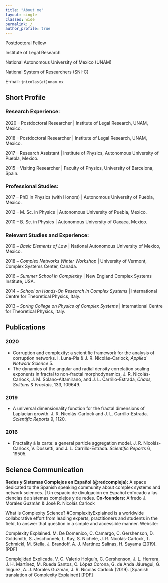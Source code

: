 ```yaml
---
title: "About me"
layout: single
classes: wide
permalink: /
author_profile: true
---
```


Postdoctoral Fellow

Institute of Legal Research

National Autonomous University of Mexico (UNAM)

National System of Researchers (SNI-C)

E-mail: `jnicolas(at)unam.mx`

## Short Profile

### Research Experience: 

2020 – Postdoctoral Researcher \| Institute of Legal Research, UNAM, Mexico.

2018 – Postdoctoral Researcher \| Institute of Legal Research, UNAM, Mexico.

2017 – Research Assistant \| Institute of Physics, Autonomous University of Puebla, Mexico.

2015 – Visiting Researcher \| Faculty of Physics, University of Barcelona, Spain.

### Professional Studies:

2017 – PhD in Physics (with Honors) \| Autonomous University of Puebla, Mexico.

2012 – M. Sc. in Physics \| Autonomous University of Puebla, Mexico.

2010 – B. Sc. in Physics \| Autonomous University of Oaxaca, Mexico.

### Relevant Studies and Experience:

2019 – *Basic Elements of Law* \| National Autonomous University of Mexico, Mexico.

2018 – *Complex Networks Winter Workshop* \| University of Vermont, Complex Systems Center, Canada.

2016 – *Summer School in Complexity* \| New England Complex Systems Institute, USA.

2014 – *School on Hands-On Research in Complex Systems* \| International Centre for Theoretical Physics, Italy.

2013 – *Spring College on Physics of Complex Systems* \| International Centre for Theoretical Physics, Italy.

## Publications

### 2020

* Corruption and complexity: a scientific framework for the analysis of corruption networks. I. Luna-Pla & J. R. Nicolás-Carlock, *Applied Network Science* 5.
* The dynamics of the angular and radial density correlation scaling exponents in fractal to non-fractal morphodynamics, J. R. Nicolás-Carlock, J. M. Solano-Altamirano, and J. L. Carrillo-Estrada, *Chaos, Solitons & Fractals*, 133, 109649.

### 2019

* A universal dimensionality function for the fractal dimensions of Laplacian growth. J. R. Nicolás-Carlock and J. L. Carrillo-Estrada. *Scientific Reports* 9, 1120.

### 2016

* Fractality à la carte: a general particle aggregation model. J. R. Nicolás-Carlock, V. Dossetti, and J. L. Carrillo-Estrada. *Scientific Reports* 6, 19505.

## Science Communication

**Redes y Sistemas Complejos en Español (@redcompleja):** A space dedicated to the Spanish speaking community about complex systems and network sciences. \| Un espacio de divulgación en Español enfocado a las ciencias de sistemas complejos y de redes. **Co-founders:** Alfredo J. Morales Guzmán & José R. Nicolás Carlock

What is Complexity Science? #ComplexityExplained is a worldwide collaborative effort from leading experts, practitioners and students in the field, to answer that question in a simple and accessible manner. Website:

Complexity Explained. M. De Domenico, C. Camargo, C. Gershenson, D. Goldsmith, S. Jeschonnek, L. Kay, S. Nichele, J. R. Nicolás-Carlock, T. Schmickl, M. Stella, J. Brandoff, A. J. Martínez Salinas, H. Sayama (2019). \[PDF\]

Complejidad Explicada. V. C. Valerio Holguín, C. Gershenson, J. L. Herrera, J. H. Martínez, M. Rueda Santos, O. López Corona, G. de Anda Jáuregui, G. Iñiguez, A. J. Morales Guzmán, J. R. Nicolás Carlock (2019). \[Spanish translation of Complexity Explained\] \[PDF\]

